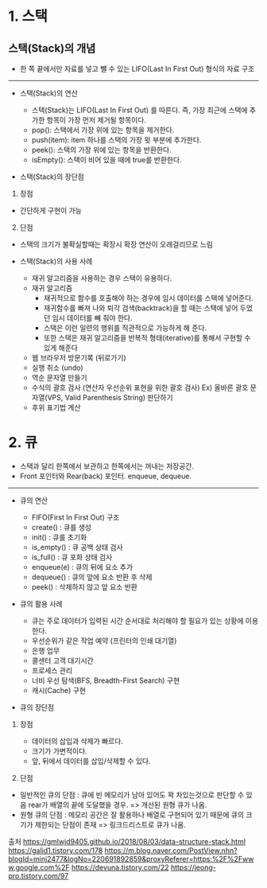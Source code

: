 # 1. 스택
## 스택(Stack)의 개념
- 한 쪽 끝에서만 자료를 넣고 뺄 수 있는 LIFO(Last In First Out) 형식의 자료 구조
---
- 스택(Stack)의 연산
    - 스택(Stack)는 LIFO(Last In First Out) 를 따른다. 즉, 가장 최근에 스택에 추가한 항목이 가장 먼저 제거될 항목이다.
    - pop(): 스택에서 가장 위에 있는 항목을 제거한다.
    - push(item): item 하나를 스택의 가장 윗 부분에 추가한다.
    - peek(): 스택의 가장 위에 있는 항목을 반환한다.
    - isEmpty(): 스택이 비어 있을 때에 true를 반환한다.
  
- 스택(Stack)의 장단점
1. 장점
  - 간단하게 구현이 가능
2. 단점
  - 스택의 크기가 불확실할때는 확장시 확장 연산이 오래걸리므로 느림

- 스택(Stack)의 사용 사례
  - 재귀 알고리즘을 사용하는 경우 스택이 유용하다.
  - 재귀 알고리즘
    - 재귀적으로 함수를 호출해야 하는 경우에 임시 데이터를 스택에 넣어준다.
    - 재귀함수를 빠져 나와 퇴각 검색(backtrack)을 할 때는 스택에 넣어 두었던 임시 데이터를 빼 줘야 한다.
    - 스택은 이런 일련의 행위를 직관적으로 가능하게 해 준다.
    - 또한 스택은 재귀 알고리즘을 반복적 형태(iterative)를 통해서 구현할 수 있게 해준다
  - 웹 브라우저 방문기록 (뒤로가기)
  - 실행 취소 (undo)
  - 역순 문자열 만들기
  - 수식의 괄호 검사 (연산자 우선순위 표현을 위한 괄호 검사)
    Ex) 올바른 괄호 문자열(VPS, Valid Parenthesis String) 판단하기
  - 후위 표기법 계산

# 2. 큐
-  스택과 달리 한쪽에서 보관하고 한쪽에서는 꺼내는 저장공간. 
- Front 포인터와 Rear(back) 포인터. enqueue, dequeue.
---

- 큐의 연산
  - FIFO(First In First Out) 구조
  - create() : 큐를 생성
  - init() : 큐를 초기화
  - is_empty() : 큐 공백 상태 검사
  - is_full() : 큐 포화 상태 검사
  - enqueue(e) : 큐의 뒤에 요소 추가
  - dequeue() : 큐의 앞에 요소 반환 후 삭제
  - peek() : 삭제하지 않고 앞 요소 반환

- 큐의 활용 사례
  - 큐는 주로 데이터가 입력된 시간 순서대로 처리해야 할 필요가 있는 상황에 이용한다.
  - 우선순위가 같은 작업 예약 (프린터의 인쇄 대기열)
  - 은행 업무
  - 콜센터 고객 대기시간
  - 프로세스 관리
  - 너비 우선 탐색(BFS, Breadth-First Search) 구현
  - 캐시(Cache) 구현
    
- 큐의 장단점
1. 장점
   - 데이터의 삽입과 삭제가 빠르다.
   - 크기가 가변적이다.
   - 앞, 뒤에서 데이터를 삽입/삭제할 수 있다.

2. 단점 
  - 일반적인 큐의 단점 : 큐에 빈 메모리가 남아 있어도 꽉 차있는것으로 판단할 수 있음 rear가 배열의 끝에 도달했을 경우.
    => 개선된 원형 큐가 나옴. 
  - 원형 큐의 단점 : 메모리 공간은 잘 활용하나 배열로 구현되어 있기 때문에 큐의 크기가 제한되는 단점이 존재
    => 링크드리스트로 큐가 나옴.

출처
https://gmlwjd9405.github.io/2018/08/03/data-structure-stack.html
https://galid1.tistory.com/178
https://m.blog.naver.com/PostView.nhn?blogId=minj2477&logNo=220691892859&proxyReferer=https:%2F%2Fwww.google.com%2F
https://devuna.tistory.com/22
https://jeong-pro.tistory.com/97